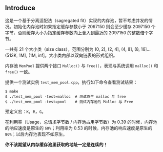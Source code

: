 ## Introduce

这是一个基于分离适配法（sagregated fit）实现的内存池，暂不考虑并发的情况。初始化内存池时如果指定缓存参数小于 2097150 则会至少缓存 2097150 个字节，否则缓存大小为指定缓存参数向上舍入到最近的 2097150 的整数倍个字节。

一共有 21 个大小类（size class），范围分别为 (0, 2], (2, 4], (4, 8], (8, 16]...(512K, 1M], (1M, inf]。大小类内部以双向链表的形式组织。

内存池 `MemPool` 提供两个接口 `Malloc()` 与 `Free()`，表现与系统调用 `malloc()` 和 `free()` 一致。

提供一个测试实例 `test_mem_pool.cpp`，执行如下命令查看测试结果：

```shell
$ make
$ ./test_mem_pool -test=malloc  # 测试原生 malloc 与 free
$ ./test_mem_pool -test=pool    # 测试内存池的 Malloc 与 Free
```

预定义宏：`K`，`M`，`G`。

在利用率（Usage，总请求字节数 / 内存池占用字节数）为 0.39 的时候，内存池的响应速度是原生的 `60%`；利用率为 0.53 的时候，内存池的响应速度是原生的 `80%`；以后内存池表现不如原生。

**你不该期望从内存缓存池里获取的地址一定是连续的！**


